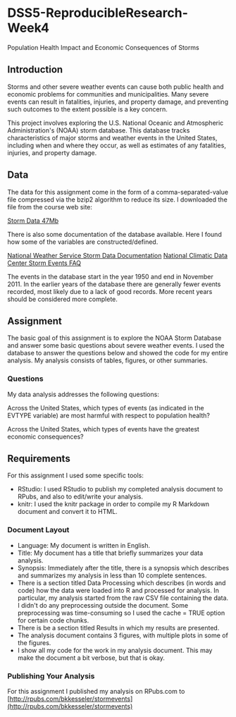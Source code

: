 # DSS5-ReproducibleResearch-Week4
Population Health Impact and Economic Consequences of Storms

## Introduction

Storms and other severe weather events can cause both public health and economic problems for communities and municipalities. Many severe events can result in fatalities, injuries, and property damage, and preventing such outcomes to the extent possible is a key concern.

This project involves exploring the U.S. National Oceanic and Atmospheric Administration's (NOAA) storm database. This database tracks characteristics of major storms and weather events in the United States, including when and where they occur, as well as estimates of any fatalities, injuries, and property damage.

## Data

The data for this assignment come in the form of a comma-separated-value file compressed via the bzip2 algorithm to reduce its size. I downloaded the file from the course web site:

[Storm Data 47Mb](https://d396qusza40orc.cloudfront.net/repdata%2Fdata%2FStormData.csv.bz2)

There is also some documentation of the database available. Here I found how some of the variables are constructed/defined.

[National Weather Service Storm Data Documentation](https://d396qusza40orc.cloudfront.net/repdata%2Fpeer2_doc%2Fpd01016005curr.pdf)
[National Climatic Data Center Storm Events FAQ](https://d396qusza40orc.cloudfront.net/repdata%2Fpeer2_doc%2FNCDC%20Storm%20Events-FAQ%20Page.pdf)

The events in the database start in the year 1950 and end in November 2011. In the earlier years of the database there are generally fewer events recorded, most likely due to a lack of good records. More recent years should be considered more complete.

## Assignment

The basic goal of this assignment is to explore the NOAA Storm Database and answer some basic questions about severe weather events. I used the database to answer the questions below and showed the code for my entire analysis. My analysis consists of tables, figures, or other summaries.

### Questions

My data analysis addresses the following questions:

Across the United States, which types of events (as indicated in the EVTYPE variable) are most harmful with respect to population health?

Across the United States, which types of events have the greatest economic consequences?

## Requirements

For this assignment I used some specific tools:

* RStudio: I used RStudio to publish my completed analysis document to RPubs, and also to edit/write your analysis.
* knitr: I used the knitr package in order to compile my R Markdown document and convert it to HTML.

### Document Layout

* Language: My document is written in English.
* Title: My document has a title that briefly summarizes your data analysis.
* Synopsis: Immediately after the title, there is a synopsis which describes and summarizes my analysis in less than 10 complete sentences.
* There is a section titled Data Processing which describes (in words and code) how the data were loaded into R and processed for analysis. In particular, my analysis started from the raw CSV file containing the data. I didn't do any preprocessing outside the document. Some preprocessing was time-consuming so I used the cache = TRUE option for certain code chunks.
* There is be a section titled Results in which my results are presented.
* The analysis document contains 3 figures, with multiple plots in some of the figures.
* I show all my code for the work in my analysis document. This may make the document a bit verbose, but that is okay.

### Publishing Your Analysis
For this assignment I published my analysis on RPubs.com to [http://rpubs.com/bkkesseler/stormevents](http://rpubs.com/bkkesseler/stormevents)